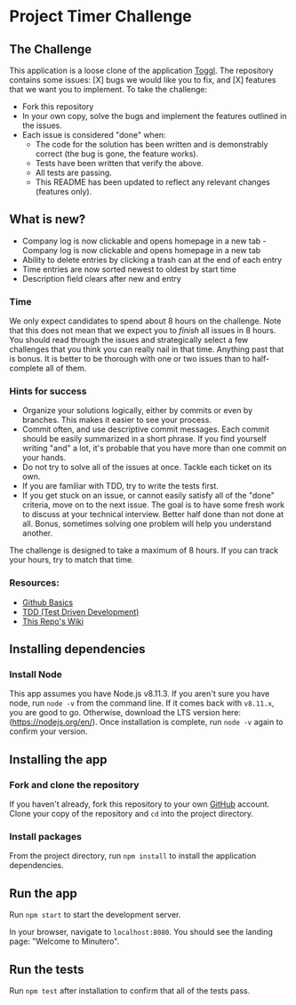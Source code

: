 # Project Timer Challenge

## The Challenge

This application is a loose clone of the application [Toggl](https://toggl.com). The repository contains some issues: [X] bugs we would like you to fix, and [X] features that we want you to implement. To take the challenge:

- Fork this repository
- In your own copy, solve the bugs and implement the features outlined in the issues.
- Each issue is considered "done" when:
  - The code for the solution has been written and is demonstrably correct (the bug is gone, the feature works).
  - Tests have been written that verify the above.
  - All tests are passing.
  - This README has been updated to reflect any relevant changes (features only).

## What is new?

- Company log is now clickable and opens homepage in a new tab - Company log is now clickable and opens homepage in a new tab
- Ability to delete entries by clicking a trash can at the end of each entry
- Time entries are now sorted newest to oldest by start time
- Description field clears after new and entry 

### Time

We only expect candidates to spend about 8 hours on the challenge. Note that this does not mean that we expect you to _finish_ all issues in 8 hours. You should read through the issues and strategically select a few challenges that you think you can really nail in that time. Anything past that is bonus. It is better to be thorough with one or two issues than to half-complete all of them.

### Hints for success

- Organize your solutions logically, either by commits or even by branches. This makes it easier to see your process.
- Commit often, and use descriptive commit messages. Each commit should be easily summarized in a short phrase. If you find yourself writing "and" a lot, it's probable that you have more than one commit on your hands.
- Do not try to solve all of the issues at once. Tackle each ticket on its own.
- If you are familiar with TDD, try to write the tests first.
- If you get stuck on an issue, or cannot easily satisfy all of the "done" criteria, move on to the next issue. The goal is to have some fresh work to discuss at your technical interview. Better half done than not done at all. Bonus, sometimes solving one problem will help you understand another.

The challenge is designed to take a maximum of 8 hours. If you can track your hours, try to match that time.

### Resources:

- [Github Basics](https://guides.github.com/activities/hello-world)
- [TDD (Test Driven Development)](https://www.agilealliance.org/glossary/tdd)
- [This Repo's Wiki](https://github.com/moove-it/challenge/wiki)

## Installing dependencies

### Install Node

This app assumes you have Node.js v8.11.3. If you aren't sure you have node, run `node -v` from the command line. If it comes back with `v8.11.x`, you are good to go. Otherwise, download the LTS version here: (https://nodejs.org/en/). Once installation is complete, run `node -v` again to confirm your version.

## Installing the app

### Fork and clone the repository

If you haven't already, fork this repository to your own [GitHub](https://github.com/) account. Clone your copy of the repository and `cd` into the project directory.

### Install packages

From the project directory, run `npm install` to install the application dependencies.

## Run the app

Run `npm start` to start the development server.

In your browser, navigate to `localhost:8080`. You should see the landing page: "Welcome to Minutero".

## Run the tests

Run `npm test` after installation to confirm that all of the tests pass.
